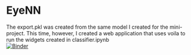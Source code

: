 # EyeNN
The export.pkl was created from the same model I created for the mini-project. This time, however, I created a web application that uses voila to run the widgets created in classifier.ipynb \
[![Binder](https://mybinder.org/badge_logo.svg)](https://mybinder.org/v2/gh/matheusrbg/EyeNN/HEAD?urlpath=%2Fvoila%2Frender%2Fclassifier.ipynb)
